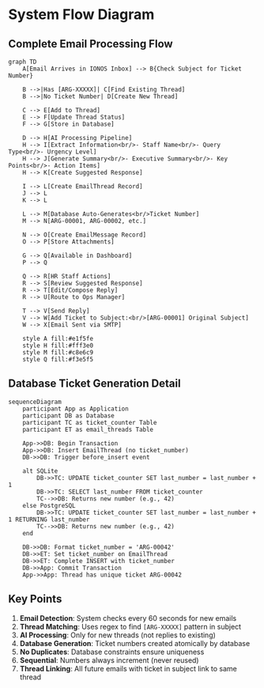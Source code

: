 # System Flow Diagram

## Complete Email Processing Flow

```mermaid
graph TD
    A[Email Arrives in IONOS Inbox] --> B{Check Subject for Ticket Number}
    
    B -->|Has [ARG-XXXXX]| C[Find Existing Thread]
    B -->|No Ticket Number| D[Create New Thread]
    
    C --> E[Add to Thread]
    E --> F[Update Thread Status]
    F --> G[Store in Database]
    
    D --> H[AI Processing Pipeline]
    H --> I[Extract Information<br/>- Staff Name<br/>- Query Type<br/>- Urgency Level]
    H --> J[Generate Summary<br/>- Executive Summary<br/>- Key Points<br/>- Action Items]
    H --> K[Create Suggested Response]
    
    I --> L[Create EmailThread Record]
    J --> L
    K --> L
    
    L --> M[Database Auto-Generates<br/>Ticket Number]
    M --> N[ARG-00001, ARG-00002, etc.]
    
    N --> O[Create EmailMessage Record]
    O --> P[Store Attachments]
    
    G --> Q[Available in Dashboard]
    P --> Q
    
    Q --> R[HR Staff Actions]
    R --> S[Review Suggested Response]
    R --> T[Edit/Compose Reply]
    R --> U[Route to Ops Manager]
    
    T --> V[Send Reply]
    V --> W[Add Ticket to Subject:<br/>[ARG-00001] Original Subject]
    W --> X[Email Sent via SMTP]
    
    style A fill:#e1f5fe
    style H fill:#fff3e0
    style M fill:#c8e6c9
    style Q fill:#f3e5f5
```

## Database Ticket Generation Detail

```mermaid
sequenceDiagram
    participant App as Application
    participant DB as Database
    participant TC as ticket_counter Table
    participant ET as email_threads Table
    
    App->>DB: Begin Transaction
    App->>DB: Insert EmailThread (no ticket_number)
    DB->>DB: Trigger before_insert event
    
    alt SQLite
        DB->>TC: UPDATE ticket_counter SET last_number = last_number + 1
        DB->>TC: SELECT last_number FROM ticket_counter
        TC-->>DB: Returns new number (e.g., 42)
    else PostgreSQL
        DB->>TC: UPDATE ticket_counter SET last_number = last_number + 1 RETURNING last_number
        TC-->>DB: Returns new number (e.g., 42)
    end
    
    DB->>DB: Format ticket_number = 'ARG-00042'
    DB->>ET: Set ticket_number on EmailThread
    DB->>ET: Complete INSERT with ticket_number
    DB->>App: Commit Transaction
    App->>App: Thread has unique ticket ARG-00042
```

## Key Points

1. **Email Detection**: System checks every 60 seconds for new emails
2. **Thread Matching**: Uses regex to find `[ARG-XXXXX]` pattern in subject
3. **AI Processing**: Only for new threads (not replies to existing)
4. **Database Generation**: Ticket numbers created atomically by database
5. **No Duplicates**: Database constraints ensure uniqueness
6. **Sequential**: Numbers always increment (never reused)
7. **Thread Linking**: All future emails with ticket in subject link to same thread 